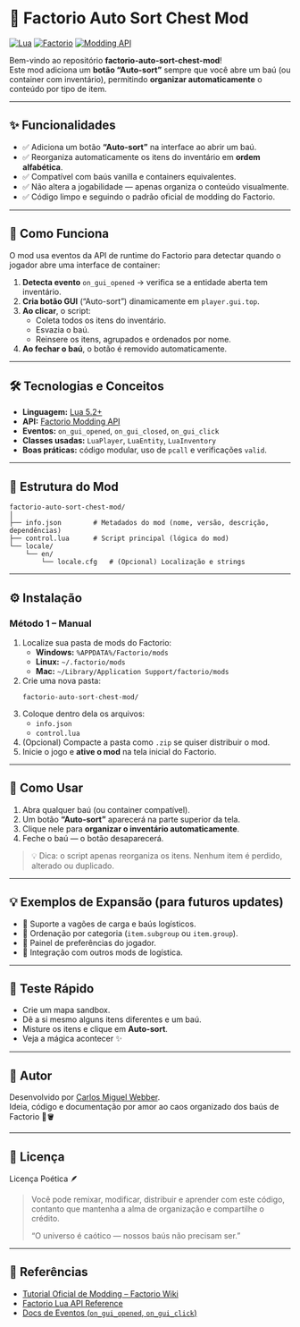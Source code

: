 # 🧰 Factorio Auto Sort Chest Mod

[![Lua](https://img.shields.io/badge/Lua-2C2D72?style=for-the-badge&logo=lua&logoColor=white)](https://www.lua.org/)
[![Factorio](https://img.shields.io/badge/Game-Factorio-FAB71C?style=for-the-badge&logo=factorio&logoColor=white)](https://factorio.com/)
[![Modding API](https://img.shields.io/badge/API-Factorio_Modding-blue?style=for-the-badge)](https://wiki.factorio.com/Modding)

Bem-vindo ao repositório **factorio-auto-sort-chest-mod**!  
Este mod adiciona um **botão “Auto-sort”** sempre que você abre um baú (ou container com inventário), permitindo **organizar automaticamente** o conteúdo por tipo de item.

---

## ✨ Funcionalidades

- ✅ Adiciona um botão **“Auto-sort”** na interface ao abrir um baú.
- ✅ Reorganiza automaticamente os itens do inventário em **ordem alfabética**.
- ✅ Compatível com baús vanilla e containers equivalentes.
- ✅ Não altera a jogabilidade — apenas organiza o conteúdo visualmente.
- ✅ Código limpo e seguindo o padrão oficial de modding do Factorio.

---

## 🧩 Como Funciona

O mod usa eventos da API de runtime do Factorio para detectar quando o jogador abre uma interface de container:

1. **Detecta evento** `on_gui_opened` → verifica se a entidade aberta tem inventário.
2. **Cria botão GUI** (“Auto-sort”) dinamicamente em `player.gui.top`.
3. **Ao clicar**, o script:
   - Coleta todos os itens do inventário.
   - Esvazia o baú.
   - Reinsere os itens, agrupados e ordenados por nome.
4. **Ao fechar o baú**, o botão é removido automaticamente.

---

## 🛠️ Tecnologias e Conceitos

- **Linguagem:** [Lua 5.2+](https://www.lua.org/)
- **API:** [Factorio Modding API](https://lua-api.factorio.com/latest/)
- **Eventos:** `on_gui_opened`, `on_gui_closed`, `on_gui_click`
- **Classes usadas:** `LuaPlayer`, `LuaEntity`, `LuaInventory`
- **Boas práticas:** código modular, uso de `pcall` e verificações `valid`.

---

## 📁 Estrutura do Mod

```
factorio-auto-sort-chest-mod/
│
├── info.json        # Metadados do mod (nome, versão, descrição, dependências)
├── control.lua      # Script principal (lógica do mod)
└── locale/
    └── en/
        └── locale.cfg   # (Opcional) Localização e strings
```

---

## ⚙️ Instalação

### Método 1 – Manual

1. Localize sua pasta de mods do Factorio:
   - **Windows:** `%APPDATA%/Factorio/mods`
   - **Linux:** `~/.factorio/mods`
   - **Mac:** `~/Library/Application Support/factorio/mods`
2. Crie uma nova pasta:
   ```
   factorio-auto-sort-chest-mod/
   ```
3. Coloque dentro dela os arquivos:
   - `info.json`
   - `control.lua`
4. (Opcional) Compacte a pasta como `.zip` se quiser distribuir o mod.
5. Inicie o jogo e **ative o mod** na tela inicial do Factorio.

---

## 🚀 Como Usar

1. Abra qualquer baú (ou container compatível).
2. Um botão **“Auto-sort”** aparecerá na parte superior da tela.
3. Clique nele para **organizar o inventário automaticamente**.
4. Feche o baú — o botão desaparecerá.

> 💡 Dica: o script apenas reorganiza os itens. Nenhum item é perdido, alterado ou duplicado.

---

## 💡 Exemplos de Expansão (para futuros updates)

- 🔸 Suporte a vagões de carga e baús logísticos.
- 🔸 Ordenação por categoria (`item.subgroup` ou `item.group`).
- 🔸 Painel de preferências do jogador.
- 🔸 Integração com outros mods de logística.

---

## 🧪 Teste Rápido

- Crie um mapa sandbox.
- Dê a si mesmo alguns itens diferentes e um baú.
- Misture os itens e clique em **Auto-sort**.
- Veja a mágica acontecer ✨

---

## 👤 Autor

Desenvolvido por [Carlos Miguel Webber](https://www.linkedin.com/in/cmiguelwm/).  
Ideia, código e documentação por amor ao caos organizado dos baús de Factorio 💼🪣

---

## 📜 Licença

Licença Poética 🪶

> Você pode remixar, modificar, distribuir e aprender com este código,  
> contanto que mantenha a alma de organização e compartilhe o crédito.
>
> “O universo é caótico — nossos baús não precisam ser.”

---

## 🧷 Referências

- [Tutorial Oficial de Modding – Factorio Wiki](https://wiki.factorio.com/Tutorial:Modding_tutorial/Gangsir)
- [Factorio Lua API Reference](https://lua-api.factorio.com/latest/)
- [Docs de Eventos (`on_gui_opened`, `on_gui_click`)](https://lua-api.factorio.com/latest/events.html)
